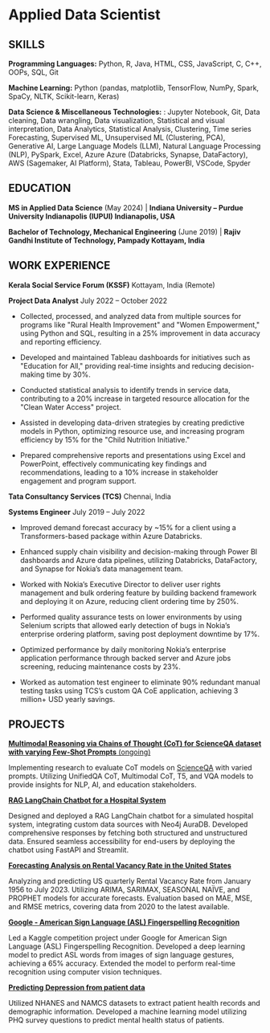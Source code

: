 # Applied Data Scientist


## SKILLS

**Programming Languages:**  Python, R, Java, HTML, CSS, JavaScript, C, C++, OOPs, SQL, Git
  
**Machine Learning:** Python (pandas, matplotlib, TensorFlow, NumPy, Spark, SpaCy, NLTK, Scikit-learn, Keras)
  
**Data Science & Miscellaneous Technologies:** : Jupyter Notebook, Git, Data cleaning, Data wrangling, Data visualization, Statistical and visual interpretation, Data Analytics, Statistical Analysis, Clustering, Time series Forecasting, Supervised ML, Unsupervised ML (Clustering, PCA), Generative AI, Large Language Models (LLM), Natural Language Processing (NLP), PySpark, Excel, Azure Azure (Databricks, Synapse, DataFactory), AWS (Sagemaker, AI Platform), Stata, Tableau, PowerBI, VSCode, Spyder


## EDUCATION

**MS in Applied Data Science** (May 2024)                      | **Indiana University – Purdue University Indianapolis (IUPUI) Indianapolis, USA**

**Bachelor of Technology, Mechanical Engineering** (June 2019) | **Rajiv Gandhi Institute of Technology, Pampady Kottayam, India**


## WORK EXPERIENCE 

**Kerala Social Service Forum (KSSF)** Kottayam, India (Remote)

**Project Data Analyst** July 2022 – October 2022
- Collected, processed, and analyzed data from multiple sources for programs like "Rural Health Improvement" and "Women Empowerment," using Python and SQL, resulting in a 25% improvement in data accuracy and reporting efficiency.
  
- Developed and maintained Tableau dashboards for initiatives such as "Education for All," providing real-time insights and reducing decision-making time by 30%.
  
- Conducted statistical analysis to identify trends in service data, contributing to a 20% increase in targeted resource allocation for the "Clean Water Access" project.
  
- Assisted in developing data-driven strategies by creating predictive models in Python, optimizing resource use, and increasing program efficiency by 15% for the "Child Nutrition Initiative."

- Prepared comprehensive reports and presentations using Excel and PowerPoint, effectively communicating key findings and recommendations, leading to a 10% increase in stakeholder engagement and program support.


**Tata Consultancy Services (TCS)** Chennai, India

**Systems Engineer** July 2019 – July 2022
- Improved demand forecast accuracy by ~15% for a client using a Transformers-based package within Azure Databricks.
  
- Enhanced supply chain visibility and decision-making through Power BI dashboards and Azure data pipelines, utilizing Databricks, DataFactory, and Synapse for Nokia’s data management team.
  
- Worked with Nokia’s Executive Director to deliver user rights management and bulk ordering feature by building backend framework and deploying it on Azure, reducing client ordering time by 250%.
  
- Performed quality assurance tests on lower environments by using Selenium scripts that allowed early detection of bugs in Nokia’s enterprise ordering platform, saving post deployment downtime by 17%.

- Optimized performance by daily monitoring Nokia’s enterprise application performance through backed server and Azure jobs screening, reducing maintenance costs by 23%.

- Worked as automation test engineer to eliminate 90% redundant manual testing tasks using TCS’s custom QA CoE application, achieving 3 million+ USD yearly savings.


## PROJECTS

[**Multimodal Reasoning via Chains of Thought (CoT) for ScienceQA dataset with varying Few-Shot Prompts** (ongoing)]()

Implementing research to evaluate CoT models on [ScienceQA](https://scienceqa.github.io/) with varied prompts. Utilizing UnifiedQA CoT, Multimodal CoT, T5, and VQA models to provide insights for NLP, AI, and education stakeholders.

[**RAG LangChain Chatbot for a Hospital System**]()

Designed and deployed a RAG LangChain chatbot for a simulated hospital system, integrating custom data sources with Neo4j AuraDB. Developed comprehensive responses by fetching both structured and unstructured data. Ensured seamless accessibility for end-users by deploying the chatbot using FastAPI and Streamlit.

[**Forecasting Analysis on Rental Vacancy Rate in the United States**]()

Analyzing and predicting US quarterly Rental Vacancy Rate from January 1956 to July 2023. Utilizing ARIMA, SARIMAX, SEASONAL NAÏVE, and PROPHET models for accurate forecasts. Evaluation based on MAE, MSE, and RMSE metrics, covering data from 2020 to the latest available.

[**Google - American Sign Language (ASL) Fingerspelling Recognition**](https://github.com/AlanVark/ASL)

Led a Kaggle competition project under Google for American Sign Language (ASL) Fingerspelling Recognition. Developed a deep learning model to predict ASL words from images of sign language gestures, achieving a 65% accuracy. Extended the model to perform real-time recognition using computer vision techniques.

[**Predicting Depression from patient data**](https://github.com/AlanVark/Depression_Class)

Utilized NHANES and NAMCS datasets to extract patient health records and demographic information. Developed a machine learning model utilizing PHQ survey questions to predict mental health status of patients.
